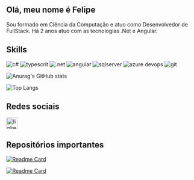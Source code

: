 ## Olá, meu nome é Felipe
Sou formado em Ciência da Computação e atuo como Desenvolvedor de FullStack. Há 2 anos atuo com as tecnologias .Net e Angular.

## Skills
![c#](https://img.shields.io/badge/C%23-239120?style=for-the-badge&logo=csharp&logoColor=white)
![typescrit](https://img.shields.io/badge/TypeScript-007ACC?style=for-the-badge&logo=typescript&logoColor=white)
![.net](https://img.shields.io/badge/.NET-512BD4?style=for-the-badge&logo=dotnet&logoColor=white)
![angular](https://img.shields.io/badge/Angular-DD0031?style=for-the-badge&logo=angular&logoColor=white)
![sqlserver](https://img.shields.io/badge/Microsoft_SQL_Server-CC2927?style=for-the-badge&logo=microsoft-sql-server&logoColor=white)
![azure devops](https://img.shields.io/badge/Azure_DevOps-0078D7?style=for-the-badge&logo=azure-devops&logoColor=white)
![git](https://img.shields.io/badge/GIT-E44C30?style=for-the-badge&logo=git&logoColor=white)

![Anurag's GitHub stats](https://github-readme-stats.vercel.app/api?username=mellofe&show_icons=true&theme=radical)

![Top Langs](https://github-readme-stats.vercel.app/api/top-langs/?username=mellofe&layout=compact)

## Redes sociais
[<img src='https://img.shields.io/badge/LinkedIn-0077B5?style=for-the-badge&logo=linkedin&logoColor=white' alt='linkedin' height='30'>](https://www.linkedin.com/in/felipemoreira-96a31b131/)

## Repositórios importantes
[![Readme Card](https://github-readme-stats.vercel.app/api/pin/?username=mellofe&repo=Ubistart-FullStack-Challenge)](https://github.com/anuraghazra/github-readme-stats)

[![Readme Card](https://github-readme-stats.vercel.app/api/pin/?username=mellofe&repo=PokemonGoCloneOffline)](https://github.com/anuraghazra/github-readme-stats)
